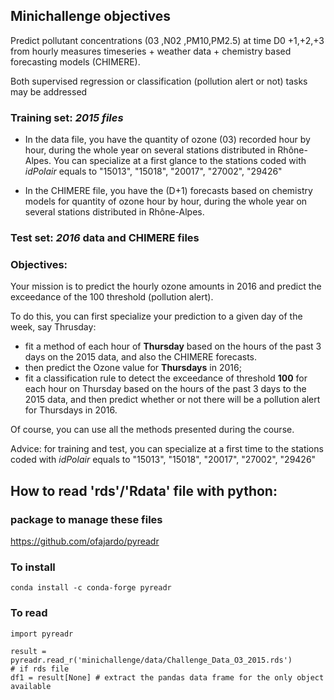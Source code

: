 
## Minichallenge objectives

Predict pollutant concentrations (03 ,N02 ,PM10,PM2.5) at time D0 +1,+2,+3 from hourly measures
timeseries + weather data + chemistry based forecasting models (CHIMERE).

Both supervised regression or classification (pollution alert or not) tasks may
be addressed

### Training set: *2015 files*

- In the data file, you have the quantity of ozone (03) recorded
hour by hour, during the whole year on several stations
distributed in Rhône-Alpes. You can specialize at a first glance to
the stations coded with *idPolair* equals
to "15013", "15018", "20017", "27002", "29426"

- In the CHIMERE file, you have the (D+1) forecasts based on chemistry models
for quantity of ozone hour by hour, during the whole year on several stations
distributed in Rhône-Alpes.

### Test set: *2016* data and CHIMERE files

### Objectives:

Your mission is to predict the hourly ozone amounts in 2016 and predict the exceedance of the $100$ threshold (pollution alert).

To do this, you can first specialize your prediction to a given day of the week, say Thrusday:
- fit a method of each hour of **Thursday** based on the hours of the past 3 days on the 2015 data, and also the CHIMERE forecasts.
- then predict the Ozone value for **Thursdays** in 2016;
- fit a classification rule to detect the exceedance of threshold **100** for each hour on Thursday based on the hours of the past 3 days to the 2015 data,
and then predict whether or not there will be a pollution alert
for Thursdays in 2016.

Of course, you can use all the methods presented during the course.


Advice: for training and test, you can specialize
at a first time to the stations coded with *idPolair* equals
to "15013", "15018", "20017", "27002", "29426"


## How to read 'rds'/'Rdata' file with python:

### package to manage these files
https://github.com/ofajardo/pyreadr

### To install

    conda install -c conda-forge pyreadr

### To read
    import pyreadr

    result = pyreadr.read_r('minichallenge/data/Challenge_Data_O3_2015.rds')
    # if rds file
    df1 = result[None] # extract the pandas data frame for the only object available

